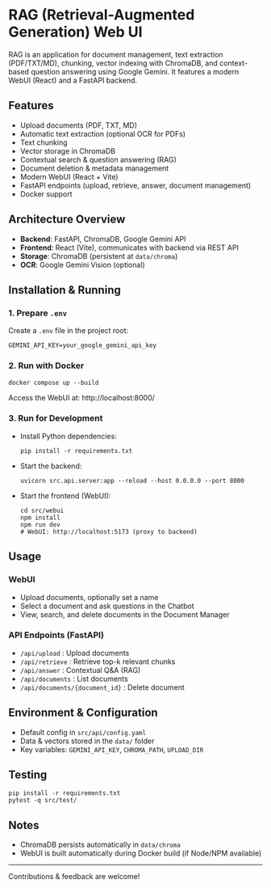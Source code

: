 # RAG (Retrieval-Augmented Generation) Web UI

RAG is an application for document management, text extraction (PDF/TXT/MD), chunking, vector indexing with ChromaDB, and context-based question answering using Google Gemini. It features a modern WebUI (React) and a FastAPI backend.

## Features
- Upload documents (PDF, TXT, MD)
- Automatic text extraction (optional OCR for PDFs)
- Text chunking
- Vector storage in ChromaDB
- Contextual search & question answering (RAG)
- Document deletion & metadata management
- Modern WebUI (React + Vite)
- FastAPI endpoints (upload, retrieve, answer, document management)
- Docker support

## Architecture Overview
- **Backend**: FastAPI, ChromaDB, Google Gemini API
- **Frontend**: React (Vite), communicates with backend via REST API
- **Storage**: ChromaDB (persistent at `data/chroma`)
- **OCR**: Google Gemini Vision (optional)

## Installation & Running

### 1. Prepare `.env`
Create a `.env` file in the project root:
```
GEMINI_API_KEY=your_google_gemini_api_key
```

### 2. Run with Docker
```
docker compose up --build
```
Access the WebUI at: http://localhost:8000/

### 3. Run for Development
- Install Python dependencies:
  ```
  pip install -r requirements.txt
  ```
- Start the backend:
  ```
  uvicorn src.api.server:app --reload --host 0.0.0.0 --port 8000
  ```
- Start the frontend (WebUI):
  ```
  cd src/webui
  npm install
  npm run dev
  # WebUI: http://localhost:5173 (proxy to backend)
  ```

## Usage
### WebUI
- Upload documents, optionally set a name
- Select a document and ask questions in the Chatbot
- View, search, and delete documents in the Document Manager

### API Endpoints (FastAPI)
- `/api/upload` : Upload documents
- `/api/retrieve` : Retrieve top-k relevant chunks
- `/api/answer` : Contextual Q&A (RAG)
- `/api/documents` : List documents
- `/api/documents/{document_id}` : Delete document

## Environment & Configuration
- Default config in `src/api/config.yaml`
- Data & vectors stored in the `data/` folder
- Key variables: `GEMINI_API_KEY`, `CHROMA_PATH`, `UPLOAD_DIR`

## Testing
```
pip install -r requirements.txt
pytest -q src/test/
```

## Notes
- ChromaDB persists automatically in `data/chroma`
- WebUI is built automatically during Docker build (if Node/NPM available)

---
Contributions & feedback are welcome!

